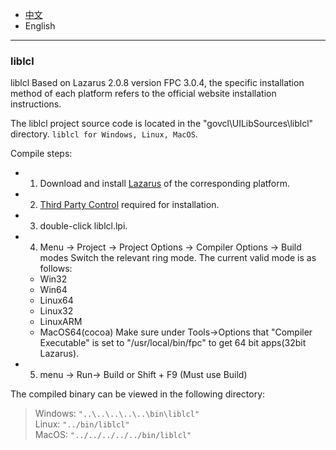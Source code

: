 * [中文](README.md)   
* English     

----

### liblcl 

liblcl Based on Lazarus 2.0.8 version FPC 3.0.4, the specific installation method of each platform refers to the official website installation instructions.   

The liblcl project source code is located in the "govcl\UILibSources\liblcl" directory. `liblcl for Windows, Linux, MacOS`.   

Compile steps:    

* 1. Download and install [Lazarus](https://www.lazarus-ide.org/index.php?page=downloads) of the corresponding platform.
* 2. [Third Party Control](liblcl/3rd-party/README.en-US.md) required for installation.
* 3. double-click liblcl.lpi.  
* 4. Menu -> Project -> Project Options -> Compiler Options -> Build modes Switch the relevant ring mode. The current valid mode is as follows:  
   * Win32  
   * Win64  
   * Linux64  
   * Linux32
   * LinuxARM           
   * MacOS64(cocoa) Make sure under Tools->Options that "Compiler Executable" is set to "/usr/local/bin/fpc" to get 64 bit apps(32bit Lazarus).   
  
* 5. menu -> Run-> Build or Shift + F9 (Must use Build)   

The compiled binary can be viewed in the following directory:      

> Windows: `"..\..\..\..\..\bin\liblcl"`     
> Linux: `"../bin/liblcl"`  
> MacOS: `"../../../../../bin/liblcl"`
